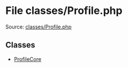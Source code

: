File classes/Profile.php
=========

Source: [classes/Profile.php](https://github.com/PrestaShop/PrestaShop/blob/1.5.6.3/classes/Profile.php)


Classes
-------

* [ProfileCore](class.ProfileCore.md)

